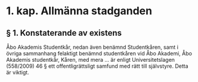 # 1. kap. Allmänna stadganden

## § 1. Konstaterande av existens

Åbo Akademis Studentkår, nedan även benämnd Studentkåren, samt i övriga sammanhang felaktigt benämnd studentkåren vid Åbo Akademi, Åbo Akademis studentkår, Kåren, med mera ... är enligt Universitetslagen (558/2009) 46 § ett offentligrättsligt samfund med rätt till självstyre. Detta är viktigt.